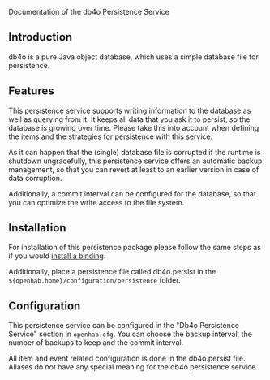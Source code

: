Documentation of the db4o Persistence Service

## Introduction

db4o is a pure Java object database, which uses a simple database file for persistence. 

## Features

This persistence service supports writing information to the database as well as querying from it.
It keeps all data that you ask it to persist, so the database is growing over time. Please take this into account when defining the items and the strategies for persistence with this service.

As it can happen that the (single) database file is corrupted if the runtime is shutdown ungracefully, this persistence service offers an automatic backup management, so that you can revert at least to an earlier version in case of data corruption.

Additionally, a commit interval can be configured for the database, so that you can optimize the write access to the file system.

## Installation

For installation of this persistence package please follow the same steps as if you would [install a binding](Bindings).

Additionally, place a persistence file called db4o.persist in the `${openhab.home}/configuration/persistence` folder.

## Configuration

This persistence service can be configured in the "Db4o Persistence Service" section in `openhab.cfg`.
You can choose the backup interval, the number of backups to keep and the commit interval.

All item and event related configuration is done in the db4o.persist file. Aliases do not have any special meaning for the db4o persistence service.